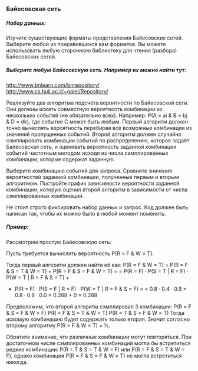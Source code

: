 ### Байесовская сеть

##### Набор данных:
Изучите существующие форматы представления Байесовских сетей. Выберите любой из понравившихся вам форматов. Вы можете использовать любую стороннюю библиотеку для чтения (разбора) Байесовских сетей.

##### Выберите любую Байесовскую сеть. Например их можно найти тут:
http://www.bnlearn.com/bnrepository/
http://www.cs.huji.ac.il/~galel/Repository/

Реализуйте два алгоритма подсчёта вероятности по Байесовской сети. Они должны искать совместную вероятность комбинации из нескольких событий (не обязательно всех). Например:  P(A = ai & B = bj & D = dk), где событие C может быть любым.
Первый алгоритм должен точно вычислять вероятность перебирая все возможные комбинации из значений пропущенных событий.
Второй алгоритм должен случайно сэмплировать комбинации событий по распределению, которое задаёт Байесовская сеть, и оценивать вероятность заданной комбинации событий частотным методом исходя из числа сэмплированных комбинации, которые содержат заданную.

Выберите комбинацию событий для запроса. Сравните значения вероятностей заданной комбинации, полученные первым и вторым алгоритмом. Постройте график зависимости вероятности заданной комбинации, которую оценил второй алгоритм в зависимости от числа сэмплированных комбинаций.


Не стоит строго фиксировать набор данных и запрос. Код должен быть написан так, чтобы их можно было в любой момент поменять.

##### Пример:
Рассмотрим простую Байесовскую сеть:

Пусть требуется вычислить вероятность P(R = F & W = T).

Тогда первый алгоритм должен найти её как:
P(R = F & W = T) = P(R = F & S = T & W = T) + P(R = F & S = F & W = T) =
= P(R = F) · P(S = T | R = F) · P(W = T | R = F & S = T) +
+ P(R = F) · P(S = F | R = F) · P(W = T | R = F & S = F) =
= 0.8 · 0.4 · 0.9 + 0.8 · 0.6 · 0.0 = 0.288 + 0 = 0.288

Предположим, что второй алгоритм сэмплировал 3 комбинации:
P(R = F & S = F & W = F)
P(R = F & S = T & W = T)
P(R = T & S = F & W = T)
Тогда искомую комбинацию будет содержать только вторая. Значит согласно второму алгоритму P(R = F & W = T) = ⅓.

Обратите внимание, что различные комбинации могут повторяться. При достаточном числе сэмплированных комбинаций могли бы встретиться редкие комбинации: P(R = T & S = T & W = F) или P(R = F & S = T & W = F), однако комбинация P(R = F & S = F & W = T) не могла встретиться никогда.
